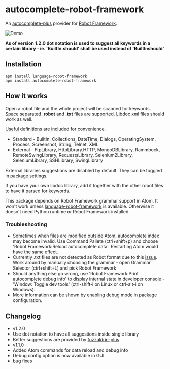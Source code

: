 autocomplete-robot-framework
==========
An [autocomplete-plus](https://github.com/atom/autocomplete-plus) provider for [Robot Framework](http://robotframework.org/).

![Demo](https://raw.githubusercontent.com/gliviu/autocomplete-robot-framework/master/anim.gif)

**As of version 1.2.0 dot notation is used to suggest all keywords in a certain library - ie. 'BuiltIn.should' shall be used instead of 'BuiltInshould'**

## Installation
```shell
apm install language-robot-framework
apm install autocomplete-robot-framework
```

## How it works
Open a robot file and the whole project will be scanned for keywords. Space separated **.robot** and **.txt** files are supported. Libdoc xml files should work as well.

[Useful](http://robotframework.org/#test-libraries) definitions are included for convenience.
*  Standard - BuiltIn, Collections, DateTime, Dialogs, OperatingSystem, Process, Screenshot, String, Telnet, XML
*  External - FtpLibrary, HttpLibrary.HTTP, MongoDBLibrary, Rammbock, RemoteSwingLibrary, RequestsLibrary, Selenium2Library, SeleniumLibrary, SSHLibrary, SwingLibrary

External libraries suggestions are disabled by default. They can be toggled in package settings.

If you have your own libdoc library, add it together with the other robot files to have it parsed for keywords.

This package depends on Robot Framework grammar support in Atom. It won't work unless [language-robot-framework](https://atom.io/packages/language-robot-framework) is available. Otherwise it doesn't need Python runtime or Robot Framework installed.

### Troubleshooting
*  Sometimes when files are modified outside Atom, autocomplete index may become invalid. Use Command Pallete (ctrl+shift+p) and choose 'Robot Framework:Reload autocomplete data'. Restarting Atom would have the same effect.
*  Currently .txt files are not detected as Robot format due to this [issue](https://github.com/wingyplus/language-robot-framework/issues/28). Work around by manually choosing the grammar - open Grammar Selector (ctrl+shift+L) and pick Robot Framework
*  Should anything else go wrong, use 'Robot Framework:Print autocomplete debug info' to display internal state in developer console  - 'Window: Toggle dev tools' (ctrl-shift-i on Linux or ctrl-alt-i on Windows).
* More information can be shown by enabling debug mode in package configuration.

## Changelog
*  v1.2.0
  *  Use dot notation to have all suggestions inside single library
  *  Better suggestions are provided by [fuzzaldrin-plus](https://www.npmjs.com/package/fuzzaldrin-plus)
*  v1.1.0
  *  Added Atom commands for data reload and debug info
  *  Debug config option is now available in GUI
  * bug fixes
